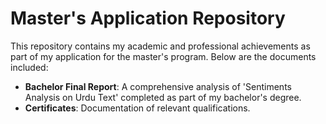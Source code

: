 # Master's Application Repository

This repository contains my academic and professional achievements as part of my application for the master's program. Below are the documents included:

- **Bachelor Final Report**: A comprehensive analysis of 'Sentiments Analysis on Urdu Text' completed as part of my bachelor's degree.
- **Certificates**: Documentation of relevant qualifications.
